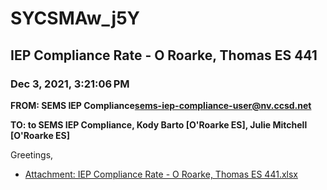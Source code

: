 # SYCSMAw_j5Y
## IEP Compliance Rate - O Roarke, Thomas ES 441
### Dec 3, 2021, 3:21:06 PM
**FROM: SEMS IEP Compliance<sems-iep-compliance-user@nv.ccsd.net>**

**TO: to SEMS IEP Compliance, Kody Barto [O'Roarke ES], Julie Mitchell [O'Roarke ES]**


Greetings,  





* [Attachment: IEP Compliance Rate - O Roarke, Thomas ES 441.xlsx](SYCSMAw_j5Y-attachment-1.xlsx)
